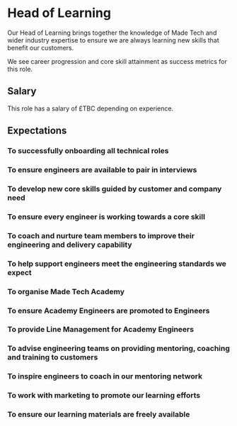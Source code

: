 # Head of Learning

Our Head of Learning brings together the knowledge of Made Tech and wider industry expertise to ensure we are always learning new skills that benefit our customers.

We see career progression and core skill attainment as success metrics for this role.

## Salary

This role has a salary of £TBC depending on experience.


## Expectations

### To successfully onboarding all technical roles



### To ensure engineers are available to pair in interviews



### To develop new core skills guided by customer and company need



### To ensure every engineer is working towards a core skill



### To coach and nurture team members to improve their engineering and delivery capability



### To help support engineers meet the engineering standards we expect



### To organise Made Tech Academy



### To ensure Academy Engineers are promoted to Engineers



### To provide Line Management for Academy Engineers



### To advise engineering teams on providing mentoring, coaching and training to customers



### To inspire engineers to coach in our mentoring network



### To work with marketing to promote our learning efforts



### To ensure our learning materials are freely available


